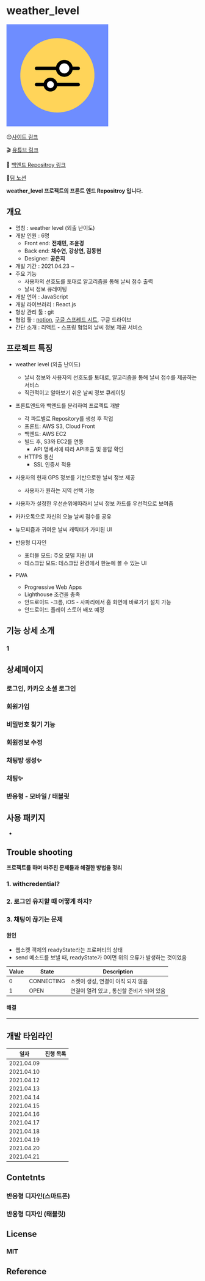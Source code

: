 # weather_level

![logo](readme_images/logo.png)

😊[사이트 링크](https://theweatherlevel.com)

🎬 [유튜브 링크]()

📁 [백엔드 Repositroy 링크](https://github.com/joychae/SpringBoot-Project-WeatherService)

📕[팀 노션](https://www.notion.so/2004f97193f04be080e06e08898dfa9b)

**weather_level 프로젝트의 프론트 엔드 Repositroy 입니다.**

## 개요

- 명칭 : weather level (외출 난이도)
- 개발 인원 : 6명
  - Front end: **전재민, 조윤경**
  - Back end: **채수연, 강상연, 김동현**
  - Designer: **공은지**
- 개발 기간 : 2021.04.23 ~
- 주요 기능
  - 사용자의 선호도를 토대로 알고리즘을 통해 날씨 점수 출력
  - 날씨 정보 큐레이팅
- 개발 언어 : JavaScript
- 개발 라이브러리 : React.js
- 형상 관리 툴 : git
- 협업 툴 : [notion](https://www.notion.so/2004f97193f04be080e06e08898dfa9b), [구글 스프레드 시트](https://docs.google.com/spreadsheets/d/1Wbv10czlXBtes6mJF3kTe4gOyI3SjJDe1Q8nZSkBa2A/edit#gid=0), 구글 드라이브
- 간단 소개 : 리액트 - 스프링 협업의 날씨 정보 제공 서비스

## 프로젝트 특징

- weather level (외출 난이도)

  - 날씨 정보와 사용자의 선호도를 토대로, 알고리즘을 통해 날씨 점수를 제공하는 서비스
  - 직관적이고 알아보기 쉬운 날씨 정보 큐레이팅

- 프론트엔드와 백엔드를 분리하여 프로젝트 개발

  - 각 파트별로 Repository를 생성 후 작업
  - 프론트: AWS S3, Cloud Front
  - 백엔드: AWS EC2
  - 빌드 후, S3와 EC2를 연동
    - API 명세서에 따라 API호출 및 응답 확인
  - HTTPS 통신
    - SSL 인증서 적용

- 사용자의 현재 GPS 정보를 기반으로한 날씨 정보 제공

  - 사용자가 원하는 지역 선택 가능

- 사용자가 설정한 우선순위에따라서 날씨 정보 카드를 우선적으로 보여줌

- 카카오톡으로 자신의 오늘 날씨 점수를 공유

- 뉴모피즘과 귀여운 날씨 캐릭터가 가미된 UI

- 반응형 디자인

  - 포터블 모드: 주요 모델 지원 UI
  - 데스크탑 모드: 데스크탑 환경에서 한눈에 볼 수 있는 UI

- PWA

  - Progressive Web Apps
  - Lighthouse 조건을 충족
  - 안드로이드 -크롬, iOS - 사파리에서 홈 화면에 바로가기 설치 가능
  - 안드로이드 플레이 스토어 배포 예정

  

## 기능 상세 소개

### 1



## 상세페이지

### 로그인, 카카오 소셜 로그인

### 회원가입

### 비밀번호 찾기 기능

### 회원정보 수정

### 채팅방 생성✨

### 채팅✨

### 반응형 - 모바일 / 태블릿



## 사용 패키지

- 

## Trouble shooting

**프로젝트를 하며 마주친 문제들과 해결한 방법을 정리**

### 1. withcredential?



### 2. 로그인 유지할 때 어떻게 하지?



### 3. 채팅이 끊기는 문제

#### 원인

- 웹소켓 객체의 readyState라는 프로퍼티의 상태
- send 메소드를 보낼 때, readyState가 0이면 위의 오류가 발생하는 것이었음

| Value | State      | Description                                |
| ----- | ---------- | ------------------------------------------ |
| 0     | CONNECTING | 소켓이 생성, 연결이 아직 되지 않음         |
| 1     | OPEN       | 연결이 열려 있고 , 통신할 준비가 되어 있음 |

#### 해결





<hr/>



## 개발 타임라인

| 일자       | 진행 목록 |
| ---------- | --------- |
| 2021.04.09 |           |
| 2021.04.10 |           |
| 2021.04.12 |           |
| 2021.04.13 |           |
| 2021.04.14 |           |
| 2021.04.15 |           |
| 2021.04.16 |           |
| 2021.04.17 |           |
| 2021.04.18 |           |
| 2021.04.19 |           |
| 2021.04.20 |           |
| 2021.04.21 |           |

## Contetnts

### 반응형 디자인(스마트폰)





### 반응형 디자인 (태블릿)



## License



### MIT



## Reference
